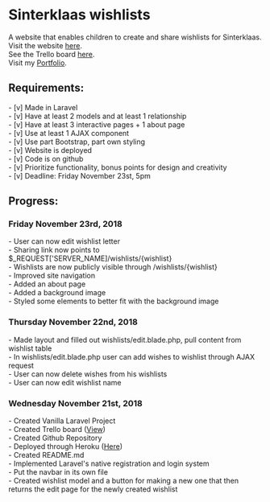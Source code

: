 <h1>Sinterklaas wishlists</h1>
<p>A website that enables children to create and share wishlists for Sinterklaas.<br />
Visit the website <a href="https://murmuring-woodland-16654.herokuapp.com/">here</a>.<br />
See the Trello board <a href="https://trello.com/b/jt0bSx8M/sinterklaas">here</a>.<br />
Visit my <a href="http://www.doriekeberends.nl">Portfolio</a>.</p>

<h2>Requirements:</h2>
- [v] Made in Laravel <br />
- [v] Have at least 2 models and at least 1 relationship<br />
- [v] Have at least 3 interactive pages + 1 about page<br />
- [v] Use at least 1 AJAX component<br />
- [v] Use part Bootstrap, part own styling<br />
- [v] Website is deployed <br />
- [v] Code is on github<br />
- [v] Prioritize functionality, bonus points for design and creativity<br />
- [v] Deadline: Friday November 23st, 5pm<br />

<h2>Progress:</h2>

<h3>Friday November 23rd, 2018</h3>
- User can now edit wishlist letter<br />
- Sharing link now points to $_REQUEST['SERVER_NAME]/wishlists/{wishlist}<br />
- Wishlists are now publicly visible through /wishlists/{wishlist}<br />
- Improved site navigation<br />
- Added an about page<br />
- Added a background image<br />
- Styled some elements to better fit with the background image<br />

<h3>Thursday November 22nd, 2018</h3>
- Made layout and filled out wishlists/edit.blade.php, pull content from wishlist table<br />
- In wishlists/edit.blade.php user can add wishes to wishlist through AJAX request<br />
- User can now delete wishes from his wishlists<br />
- User can now edit wishlist name<br />

<h3>Wednesday November 21st, 2018</h3>
- Created Vanilla Laravel Project<br />
- Created Trello board (<a href="https://trello.com/b/jt0bSx8M/sinterklaas">View</a>)<br />
- Created Github Repository <br />
- Deployed through Heroku (<a href="https://murmuring-woodland-16654.herokuapp.com/">Here</a>)<br />
- Created README.md<br />
- Implemented Laravel's native registration and login system<br />
- Put the navbar in its own file<br />
- Created wishlist model and a button for making a new one that then returns the edit page for the newly created wishlist<br />
